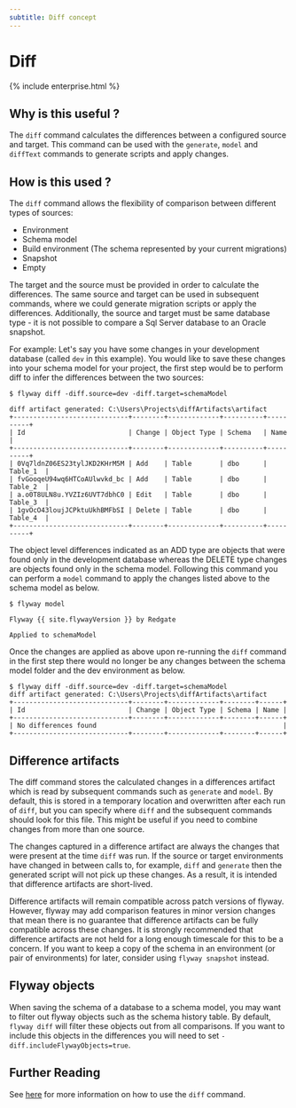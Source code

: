 ```yaml
---
subtitle: Diff concept
---
```


# Diff

{% include enterprise.html %}

## Why is this useful ?

The `diff` command calculates the differences between a configured source and target. This command can be used with the `generate`, `model` and `diffText` commands to generate scripts and apply changes.

## How is this used ?

The `diff` command allows the flexibility of comparison between different types of sources:
 - Environment
 - Schema model
 - Build environment (The schema represented by your current migrations)
 - Snapshot
 - Empty

The target and the source must be provided in order to calculate the differences. The same source and target can be used in subsequent commands, where we could generate migration scripts or apply the differences. Additionally, the source and target must be same database type - it is not possible to compare a Sql Server database to an Oracle snapshot.

For example: Let's say you have some changes in your development database (called `dev` in this example). You would like to save these changes into your schema model for your project, the first step would be to perform diff to infer the differences between the two sources:

```
$ flyway diff -diff.source=dev -diff.target=schemaModel

diff artifact generated: C:\Users\Projects\diffArtifacts\artifact
+-----------------------------+--------+-------------+----------+----------+
| Id                          | Change | Object Type | Schema   | Name     |
+-----------------------------+--------+-------------+----------+----------+
| 0Vq7ldnZ06ES23tylJKD2KHrM5M | Add    | Table       | dbo      | Table_1  |
| fvGooqeU94wq6HTCoAUlwvkd_bc | Add    | Table       | dbo      | Table_2  |
| a.o0T8ULN8u.YVZIz6UVT7dbhC0 | Edit   | Table       | dbo      | Table_3  |
| 1gvOcO43loujJCPktuUkhBMFbSI | Delete | Table       | dbo      | Table_4  |
+-----------------------------+--------+-------------+----------+----------+
```

The object level differences indicated as an ADD type are objects that were found only in the development database whereas the
DELETE type changes are objects found only in the schema model. Following this command you can perform a `model`
command to apply the changes listed above to the schema model as below.

```
$ flyway model

Flyway {{ site.flywayVersion }} by Redgate

Applied to schemaModel
```

Once the changes are applied as above upon re-running the `diff` command in the first step there would no longer be any
changes between the schema model folder and the dev environment as below.

```
$ flyway diff -diff.source=dev -diff.target=schemaModel
diff artifact generated: C:\Users\Projects\diffArtifacts\artifact
+-----------------------------+--------+-------------+--------+------+
| Id                          | Change | Object Type | Schema | Name |
+-----------------------------+--------+-------------+--------+------+
| No differences found                                               |
+-----------------------------+--------+-------------+--------+------+
```

## Difference artifacts

The diff command stores the calculated changes in a differences artifact which is read by subsequent commands such as `generate` and `model`. By default, this is stored in a temporary location and overwritten after each run of `diff`, but you can specify where `diff` and the subsequent commands should look for this file. This might be useful if you need to combine changes from more than one source.

The changes captured in a difference artifact are always the changes that were present at the time `diff` was run. If the source or target environments have changed in between calls to, for example, `diff` and `generate` then the generated script will not pick up these changes. As a result, it is intended that difference artifacts are short-lived. 

Difference artifacts will remain compatible across patch versions of flyway. However, flyway may add comparison features in minor version changes that mean there is no guarantee that difference artifacts can be fully compatible across these changes. It is strongly recommended that difference artifacts are not held for a long enough timescale for this to be a concern. If you want to keep a copy of the schema in an environment (or pair of environments) for later, consider using `flyway snapshot` instead.

## Flyway objects
When saving the schema of a database to a schema model, you may want to filter out flyway objects such as the schema history table. By default, `flyway diff` will filter these objects out from all comparisons. If you want to include this objects in the differences you will need to set `-diff.includeFlywayObjects=true`.

## Further Reading
See [here](<Usage/Command-line/Command-line - diff>) for more information on how to use the `diff` command.